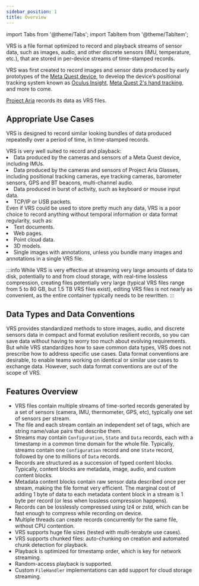 ```yaml
---
sidebar_position: 1
title: Overview
---
```


import Tabs from '@theme/Tabs'; import TabItem from '@theme/TabItem';

VRS is a file format optimized to record and playback streams of sensor data, such as images, audio, and other discrete sensors (IMU, temperature, etc.), that are stored in per-device streams of time-stamped records.

VRS was first created to record images and sensor data produced by early prototypes of the [Meta Quest device](https://store.facebook.com/quest/products/quest-2), to develop the device’s positional tracking system known as [Oculus Insight](https://ai.facebook.com/blog/powered-by-ai-oculus-insight/), [Meta Quest 2's hand tracking](https://www.meta.com/help/quest/articles/headsets-and-accessories/controllers-and-hand-tracking/hand-tracking/), and more to come.

[Project Aria](https://about.facebook.com/realitylabs/projectaria/) records its data as VRS files.

## Appropriate Use Cases

VRS is designed to record similar looking bundles of data produced repeatedly over a period of time, in time-stamped records.

<Tabs>

  <TabItem value="good_cases" label="Good Use Cases" default>
VRS is very well suited to record and playback:
<li>Data produced by the cameras and sensors of a Meta Quest device, including IMUs.</li>
<li>Data produced by the cameras and sensors of Project Aria Glasses, including positional tracking cameras, eye tracking cameras, barometer sensors, GPS and BT beacons, multi-channel audio.</li>
<li>Data produced in burst of activity, such as keyboard or mouse input data.</li>
<li>TCP/IP or USB packets.</li>
  </TabItem>

  <TabItem value="bad_cases" label="Poor Use Cases">
Even if VRS could be used to store pretty much any data, VRS is a poor choice to record anything without temporal information or data format regularity, such as:
<li>Text documents.</li>
<li>Web pages.</li>
<li>Point cloud data.</li>
<li>3D models.</li>
<li>Single images with annotations, unless you bundle many images and annotations in a single VRS file.</li>
  </TabItem>

</Tabs>

<!-- prettier-ignore -->
:::info
While VRS is very effective at streaming very large amounts of data to disk, potentially to and from cloud storage, with real-time lossless compression, creating files potentially very large (typical VRS files range from 5 to 80 GB, but 1.5 TB VRS files exist), editing VRS files is not nearly as convenient, as the entire container typically needs to be rewritten.
:::

## Data Types and Data Conventions

VRS provides standardized methods to store images, audio, and discrete sensors data in compact and format evolution resilient records, so you can save data without having to worry too much about evolving requirements. But while VRS standardizes how to save common data types, VRS does not prescribe how to address specific use cases. Data format conventions are desirable, to enable teams working on identical or similar use cases to exchange data. However, such data format conventions are out of the scope of VRS.

## Features Overview

- VRS files contain multiple streams of time-sorted records generated by a set of sensors (camera, IMU, thermometer, GPS, etc), typically one set of sensors per stream.
- The file and each stream contain an independent set of tags, which are string name/value pairs that describe them.
- Streams may contain `Configuration`, `State` and `Data` records, each with a timestamp in a common time domain for the whole file. Typically, streams contain one `Configuration` record and one `State` record, followed by one to millions of `Data` records.
- Records are structured as a succession of typed content blocks. Typically, content blocks are metadata, image, audio, and custom content blocks.
- Metadata content blocks contain raw sensor data described once per stream, making the file format very efficient. The marginal cost of adding 1 byte of data to each metadata content block in a stream is 1 byte per record (or less when lossless compression happens).
- Records can be losslessly compressed using lz4 or zstd, which can be fast enough to compress while recording on device.
- Multiple threads can create records concurrently for the same file, without CPU contention.
- VRS supports huge file sizes (tested with multi-terabyte use cases).
- VRS supports chunked files: auto-chunking on creation and automated chunk detection for playback.
- Playback is optimized for timestamp order, which is key for network streaming.
- Random-access playback is supported.
- Custom `FileHandler` implementations can add support for cloud storage streaming.
